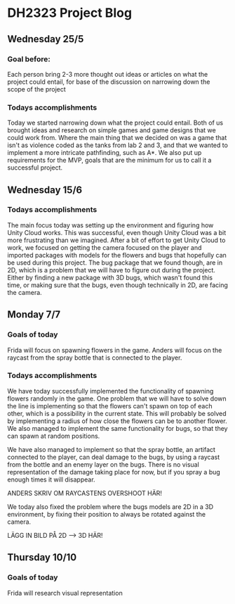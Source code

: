 # DH2323 Project Blog

## Wednesday 25/5 
### Goal before: 
Each person bring 2-3 more thought out ideas or articles on what the project could entail, for base of the discussion on narrowing down the scope of the project

### Todays accomplishments
Today we started narrowing down what the project could entail. Both of us brought ideas and research on simple games and game designs that we could work from. Where the main thing that we decided on was a game that isn't as violence coded as the tanks from lab 2 and 3, and that we wanted to implement a more intricate pathfinding, such as A*. We also put up requirements for the MVP, goals that are the minimum for us to call it a successful project. 

## Wednesday 15/6 
### Todays accomplishments
The main focus today was setting up the environment and  figuring how Unity Cloud works. This was successful, even though Unity Cloud was a bit more frustrating than we imagined. After a bit of effort to get Unity Cloud to work, we focused on getting the camera focused on the player and imported packages with models for the flowers and bugs that hopefully can be used during this project. The bug package that we found though, are in 2D, which is a problem that we will have to figure out during the project. Either by finding a new package with 3D bugs, which wasn't found this time, or making sure that the bugs, even though technically in 2D, are facing the camera. 

## Monday 7/7
### Goals of today
Frida will focus on spawning flowers in the game.
Anders will focus on the raycast from the spray bottle that is connected to the player. 

### Todays accomplishments
We have today successfully implemented the functionality of spawning flowers randomly in the game. One problem that we will have to solve down the line is implementing so that the flowers can't spawn on top of each other, which is a possibility in the current state. This will probably be solved by implementing a radius of how close the flowers can be to another flower. We also managed to implement the same functionality for bugs, so that they can spawn at random positions. 

We have also managed to implement so that the spray bottle, an artifact connected to the player, can deal damage to the bugs, by using a raycast from the bottle and an enemy layer on the bugs. There is no visual representation of the damage taking place for now, but if you spray a bug enough times it will disappear. 

ANDERS SKRIV OM RAYCASTENS OVERSHOOT HÄR!

We today also fixed the problem where the bugs models are 2D in a 3D environment, by fixing their position to always be rotated against the camera. 

LÄGG IN BILD PÅ 2D --> 3D HÄR!

## Thursday 10/10
### Goals of today
Frida will research visual representation